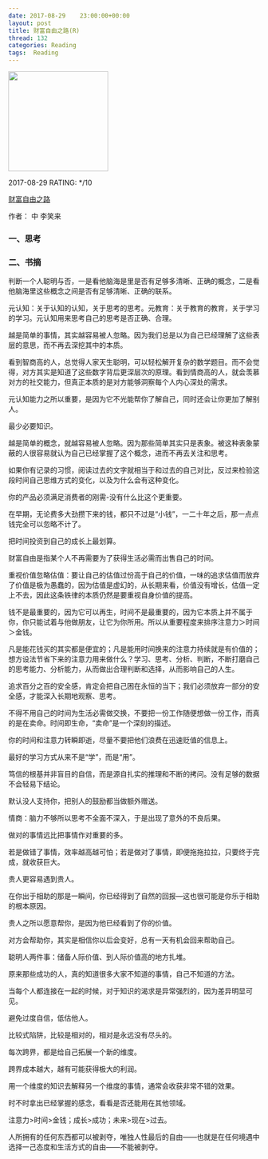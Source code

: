 ```yaml
---
date: 2017-08-29    23:00:00+00:00
layout: post
title: 财富自由之路(R)
thread: 132
categories: Reading
tags:  Reading
---
```


<img src="https://img3.doubanio.com/lpic/s29500850.jpg" width="200" />

2017-08-29 RATING:  */10



[财富自由之路](https://book.douban.com/subject/27094706/)



作者： 中 李笑来



### 一、思考





### 二、书摘

判断一个人聪明与否，一是看他脑海是里是否有足够多清晰、正确的概念，二是看他脑海里这些概念之间是否有足够清晰、正确的联系。

元认知：关于认知的认知，关于思考的思考。元教育：关于教育的教育，关于学习的学习。元认知用来思考自己的思考是否正确、合理。

越是简单的事情，其实越容易被人忽略。因为我们总是以为自己已经理解了这些表层的意思，而不再去深挖其中的本质。

看到智商高的人，总觉得人家天生聪明，可以轻松解开复杂的数学题目。而不会觉得，对方其实是知道了这些数字背后更深层次的原理。看到情商高的人，就会羡慕对方的社交能力，但真正本质的是对方能够洞察每个人内心深处的需求。

元认知能力之所以重要，是因为它不光能帮你了解自己，同时还会让你更加了解别人。

最少必要知识。

越是简单的概念，就越容易被人忽略。因为那些简单其实只是表象。被这种表象蒙蔽的人很容易就认为自己已经掌握了这个概念，进而不再去关注和思考。

如果你有记录的习惯，阅读过去的文字就相当于和过去的自己对比，反过来检验这段时间自己思维方式的变化，以及为什么会有这种变化。

你的产品必须满足消费者的刚需-没有什么比这个更重要。

在早期，无论费多大劲攒下来的钱，都只不过是“小钱”，一二十年之后，那一点点钱完全可以忽略不计了。

把时间投资到自己的成长上最划算。

财富自由是指某个人不再需要为了获得生活必需而出售自己的时间。

重视价值忽略估值：要让自己的估值过份高于自己的价值，一味的追求估值而放弃了价值是极为愚蠢的，因为估值是虚幻的，从长期来看，价值没有增长，估值一定上不去，因此这条铁律的本质仍然是要重视自身价值的提高。

钱不是最重要的，因为它可以再生，时间不是最重要的，因为它本质上并不属于你，你只能试着与他做朋友，让它为你所用。所以从重要程度来排序注意力＞时间＞金钱。

凡是能花钱买的其实都是便宜的；凡是能用时间换来的注意力持续就是有价值的；想方设法节省下来的注意力用来做什么？学习、思考、分析、判断，不断打磨自己的思考能力、分析能力，从而做出合理判断和选择，从而影响自己的人生。

追求百分之百的安全感，肯定会把自己困在永恒的当下；我们必须放弃一部分的安全感，才能深入长期地观察、思考。

不得不用自己的时间为生活必需做交换，不要把一份工作随便想做一份工作，而真的是在卖命。时间即生命，“卖命”是一个深刻的描述。

你的时间和注意力转瞬即逝，尽量不要把他们浪费在迅速贬值的信息上。

最好的学习方式从来不是“学”，而是“用”。

笃信的根基并非盲目的自信，而是源自扎实的推理和不断的拷问。没有足够的数据不会轻易下结论。

默认没人支持你，把别人的鼓励都当做额外赠送。

情商：脑力不够所以思考不全面不深入，于是出现了意外的不良后果。

做对的事情远比把事情作对重要的多。

若是做错了事情，效率越高越可怕；若是做对了事情，即便拖拖拉拉，只要终于完成，就收获巨大。

贵人更容易遇到贵人。

在你出于相助的那是一瞬间，你已经得到了自然的回报—这也很可能是你乐于相助的根本原因。

贵人之所以愿意帮你，是因为他已经看到了你的价值。

对方会帮助你，其实是相信你以后会变好，总有一天有机会回来帮助自己。

聪明人两件事：储备人际价值、到人际价值高的地方扎堆。

原来那些成功的人，真的知道很多大家不知道的事情，自己不知道的方法。

当每个人都连接在一起的时候，对于知识的渴求是异常强烈的，因为差异明显可见。

避免过度自信，低估他人。

比较式陷阱，比较是相对的，相对是永远没有尽头的。

每次跨界，都是给自己拓展一个新的维度。

跨界成本越大，越有可能获得极大的利润。

用一个维度的知识去解释另一个维度的事情，通常会收获非常不错的效果。

时不时拿出已经掌握的感念，看看是否还能用在其他领域。

注意力>时间>金钱；成长>成功；未来>现在>过去。

人所拥有的任何东西都可以被剥夺，唯独人性最后的自由——也就是在任何境遇中选择一己态度和生活方式的自由——不能被剥夺。





























